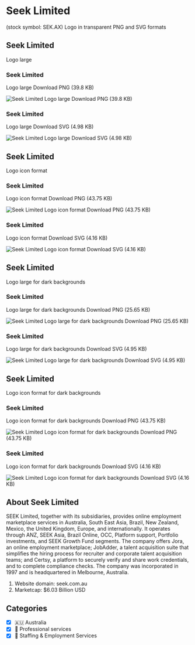 # Seek Limited
 (stock symbol: SEK.AX) Logo in transparent PNG and SVG formats

## Seek Limited
 Logo large

### Seek Limited
 Logo large Download PNG (39.8 KB)

![Seek Limited
 Logo large Download PNG (39.8 KB)](/img/orig/SEK.AX_BIG-7a682de6.png)

### Seek Limited
 Logo large Download SVG (4.98 KB)

![Seek Limited
 Logo large Download SVG (4.98 KB)](/img/orig/SEK.AX_BIG-393d59a7.svg)

## Seek Limited
 Logo icon format

### Seek Limited
 Logo icon format Download PNG (43.75 KB)

![Seek Limited
 Logo icon format Download PNG (43.75 KB)](/img/orig/SEK.AX-d232c935.png)

### Seek Limited
 Logo icon format Download SVG (4.16 KB)

![Seek Limited
 Logo icon format Download SVG (4.16 KB)](/img/orig/SEK.AX-8063eedb.svg)

## Seek Limited
 Logo large for dark backgrounds

### Seek Limited
 Logo large for dark backgrounds Download PNG (25.65 KB)

![Seek Limited
 Logo large for dark backgrounds Download PNG (25.65 KB)](/img/orig/SEK.AX_BIG.D-fb8fdc5d.png)

### Seek Limited
 Logo large for dark backgrounds Download SVG (4.95 KB)

![Seek Limited
 Logo large for dark backgrounds Download SVG (4.95 KB)](/img/orig/SEK.AX_BIG.D-29a118d5.svg)

## Seek Limited
 Logo icon format for dark backgrounds

### Seek Limited
 Logo icon format for dark backgrounds Download PNG (43.75 KB)

![Seek Limited
 Logo icon format for dark backgrounds Download PNG (43.75 KB)](/img/orig/SEK.AX.D-f1c65b20.png)

### Seek Limited
 Logo icon format for dark backgrounds Download SVG (4.16 KB)

![Seek Limited
 Logo icon format for dark backgrounds Download SVG (4.16 KB)](/img/orig/SEK.AX.D-94cbd31a.svg)

## About Seek Limited


SEEK Limited, together with its subsidiaries, provides online employment marketplace services in Australia, South East Asia, Brazil, New Zealand, Mexico, the United Kingdom, Europe, and internationally. It operates through ANZ, SEEK Asia, Brazil Online, OCC, Platform support, Portfolio investments, and SEEK Growth Fund segments. The company offers Jora, an online employment marketplace; JobAdder, a talent acquisition suite that simplifies the hiring process for recruiter and corporate talent acquisition teams; and Certsy, a platform to securely verify and share work credentials, and to complete compliance checks. The company was incorporated in 1997 and is headquartered in Melbourne, Australia.

1. Website domain: seek.com.au
2. Marketcap: $6.03 Billion USD


## Categories
- [x] 🇦🇺 Australia
- [x] 💼 Professional services
- [x] 💼 Staffing & Employment Services
